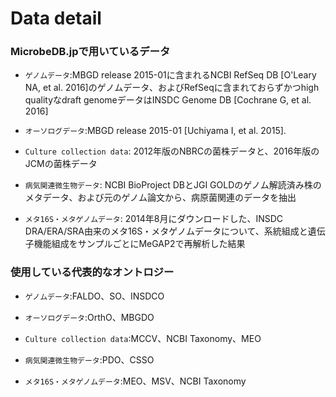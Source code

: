 # Data detail
### MicrobeDB.jpで用いているデータ
+   `ゲノムデータ`:MBGD release 2015-01に含まれるNCBI RefSeq DB [O'Leary NA, et al. 2016]のゲノムデータ、およびRefSeqに含まれておらずかつhigh qualityなdraft genomeデータはINSDC Genome DB [Cochrane G, et al. 2016]

+   `オーソログデータ`:MBGD release 2015-01 [Uchiyama I, et al. 2015].

+   `Culture collection data`: 2012年版のNBRCの菌株データと、2016年版のJCMの菌株データ

+   `病気関連微生物データ`: NCBI BioProject DBとJGI GOLDのゲノム解読済み株のメタデータ、および元のゲノム論文から、病原菌関連のデータを抽出

+   `メタ16S・メタゲノムデータ`: 2014年8月にダウンロードした、INSDC DRA/ERA/SRA由来のメタ16S・メタゲノムデータについて、系統組成と遺伝子機能組成をサンプルごとにMeGAP2で再解析した結果

### 使用している代表的なオントロジー
+   `ゲノムデータ`:FALDO、SO、INSDCO

+   `オーソログデータ`:OrthO、MBGDO

+   `Culture collection data`:MCCV、NCBI Taxonomy、MEO

+   `病気関連微生物データ`:PDO、CSSO

+   `メタ16S・メタゲノムデータ`:MEO、MSV、NCBI Taxonomy

